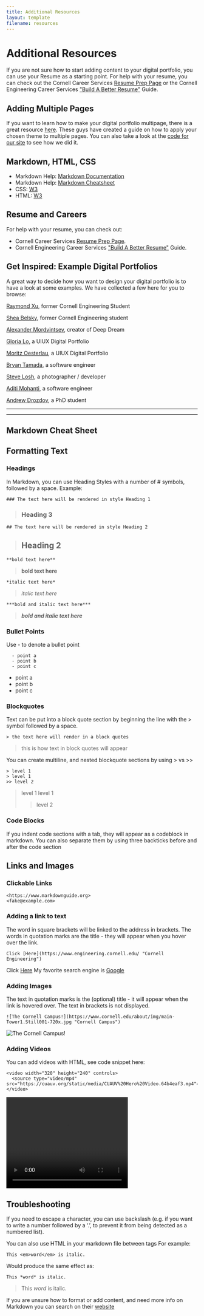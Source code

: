 ```yaml
---
title: Additional Resources
layout: template
filename: resources
--- 
```


# Additional Resources

If you are not sure how to start adding content to your digital portfolio, you can use your Resume as a starting point.
For help with your resume, you can check out the Cornell Career Services [Resume Prep Page](https://scl.cornell.edu/get-involved/career-services/resumes-and-interview-prep/resumes) or the Cornell Engineering Career Services ["Build A Better Resume"](https://www.engineering.cornell.edu/sites/default/files/departments/career%20services/Build%20A%20Better%20Resume-%20Technical-%20Fall%202017.ppt) Guide.

## Adding Multiple Pages

If you want to learn how to make your digital portfolio multipage, there is a great resource [here](https://phuston.github.io/patrickandfrantonarethebestninjas/howto).
These guys have created a guide on how to apply your chosen theme to multiple pages.
You can also take a look at the [code for our site](https://github.com/digitalportfolio/guide/) to see how we did it.

## Markdown, HTML, CSS

- Markdown Help: [Markdown Documentation](https://www.markdownguide.org/basic-syntax/)
- Markdown Help: [Markdown Cheatsheet](https://wordpress.com/support/markdown-quick-reference/)
- CSS: [W3](https://www.w3schools.com/css/)
- HTML: [W3](https://www.w3schools.com/html/)

## Resume and Careers

For help with your resume, you can check out:
- Cornell Career Services [Resume Prep Page](https://scl.cornell.edu/get-involved/career-services/resumes-and-interview-prep/resumes).
- Cornell Engineering Career Services ["Build A Better Resume"](https://www.engineering.cornell.edu/sites/default/files/departments/career%20services/Build%20A%20Better%20Resume-%20Technical-%20Fall%202017.ppt) Guide.

## Get Inspired: Example Digital Portfolios

A great way to decide how you want to design your digital portfolio is to have a look at some examples.
We have collected a few here for you to browse:

[Raymond Xu](http://raymondxu.net/projects.html), former Cornell Engineering Student

[Shea Belsky](https://www.sheabelsky.com/work), former Cornell Engineering student

[Alexander Mordvintsev](https://znah.net/), creator of Deep Dream

[Gloria Lo](https://www.glorialo.design/), a UIUX Digital Portfolio

[Moritz Oesterlau](https://www.moritzoesterlau.de/), a UIUX Digital Portfolio

[Bryan Tamada](http://btamada.github.io/), a software engineer

[Steve Losh](https://stevelosh.com/projects/), a photographer / developer

[Aditi Mohanti](https://aditimohanty.com/), a software engineer

[Andrew Drozdov](https://mrdrozdov.github.io/), a PhD student





-----------
-----------





## Markdown Cheat Sheet

## Formatting Text
### Headings
In Markdown, you can use Heading Styles with a number of # symbols, followed by a space.
Example:
```
### The text here will be rendered in style Heading 1
```
> ### Heading 3



```
## The text here will be rendered in style Heading 2
```
> ## Heading 2



```
**bold text here**
```
> **bold text here**



```
*italic text here*
```
> *italic text here*



```
***bold and italic text here***
```
> ***bold and italic text here***


### Bullet Points
Use - to denote a bullet point
```
  - point a
  - point b
  - point c
```
- point a
- point b
- point c

### Blockquotes
Text can be put into a block quote section by beginning the line with the > symbol followed by a space.

```
> the text here will render in a block quotes
```
> this is how text in block quotes will appear

You can create multiline, and nested blockquote sections by using  > vs >>
```
> level 1
> level 1
>> level 2
```
> level 1
> level 1
>> level 2


### Code Blocks
If you indent code sections with a tab, they will appear as a codeblock in markdown.
You can also separate them by using three backticks before and after the code section




## Links and Images
### Clickable Links
```
<https://www.markdownguide.org>
<fake@example.com>
```


### Adding a link to text
The word in square brackets will be linked to the address in brackets. The words in quotation marks are the title - they will appear when you hover over the link.
```
Click [Here](https://www.engineering.cornell.edu/ "Cornell Engineering")
```
Click [Here](https://www.engineering.cornell.edu/)
My favorite search engine is [Google](https://www.google.com "The best search engine")

### Adding Images
The text in quotation marks is the (optional) title - it will appear when the link is hovered over. The text in brackets is not displayed.
```
![The Cornell Campus!](https://www.cornell.edu/about/img/main-Tower1.Still001-720x.jpg "Cornell Campus")
```
![The Cornell Campus!](https://www.cornell.edu/about/img/main-Tower1.Still001-720x.jpg "Cornell Campus")

### Adding Videos
You can add videos with HTML, see code snippet here:
```
<video width="320" height="240" controls>
  <source type="video/mp4" src="https://cuauv.org/static/media/CUAUV%20Hero%20Video.64b4eaf3.mp4">
</video>
```
<video width="320" height="240" controls>
  <source type="video/mp4" src="https://cuauv.org/static/media/CUAUV%20Hero%20Video.64b4eaf3.mp4">
</video>


## Troubleshooting
If you need to escape a character, you can use backslash (e.g. if you want to write a number followed by a ‘.’, to prevent it from being detected as a numbered list).

You can also use HTML in your markdown file between tags
For example:
```
This <em>word</em> is italic. 
```
Would produce the same effect as:
```
This *word* is italic.
```
> This *word* is italic.

If you are unsure how to format or add content, and need more info on Markdown you can search on their [website](https://www.markdownguide.org/)

